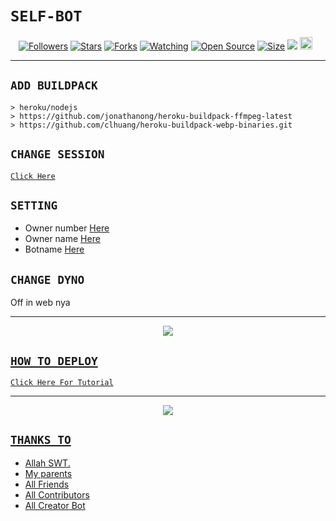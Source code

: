 # ```SELF-BOT```
<p align="center">
<a href="https://github.com/zeeoneofc/followers"><img title="Followers" src="https://img.shields.io/github/followers/zeeoneofc?color=red&style=flat-square"></a>
<a href="https://github.com/LihhXd/wa/stargazers/"><img title="Stars" src="https://img.shields.io/github/stars/LihhXd/wa?color=blue&style=flat-square"></a>
<a href="https://github.com/LihhXd/wa/network/members"><img title="Forks" src="https://img.shields.io/github/forks/LihhXd/wa?color=red&style=flat-square"></a>
<a href="https://github.com/LihhXd/wa/watchers"><img title="Watching" src="https://img.shields.io/github/watchers/LihhXd/wa?label=Watchers&color=blue&style=flat-square"></a>
<a href="https://github.com/LihhXd/wa"><img title="Open Source" src="https://badges.frapsoft.com/os/v2/open-source.svg?v=103"></a>
<a href="https://github.com/LihhXd/wa/"><img title="Size" src="https://img.shields.io/github/repo-size/LihhXd/wa?style=flat-square&color=green"></a>
<a href="https://hits.seeyoufarm.com"><img src="https://hits.seeyoufarm.com/api/count/incr/badge.svg?url=https%3A%2F%2Fgithub.com%2Fzeeoneofc%2FAlphab0t11&count_bg=%2379C83D&title_bg=%23555555&icon=probot.svg&icon_color=%2300FF6D&title=hits&edge_flat=false"/></a>
<a href="https://github.com/zeeoneofc/Alphab0t10/graphs/commit-activity"><img height="20" src="https://img.shields.io/badge/Maintained%3F-yes-green.svg"></a>&nbsp;&nbsp;
</p>
<p align='center'>
    </p>

-------

## `ADD BUILDPACK`

```
> heroku/nodejs
> https://github.com/jonathanong/heroku-buildpack-ffmpeg-latest
> https://github.com/clhuang/heroku-buildpack-webp-binaries.git
```

## `CHANGE SESSION`

[`Click Here`](https://github.com/LihhXd/wa/blob/master/session.json#L1)

## `SETTING`

- Owner number [Here](https://github.com/LihhXd/wa/blob/master/settings.json#L1)
- Owner name [Here](https://github.com/LihhXd/wa/blob/master/settings.json#L1)
- Botname [Here](https://github.com/LihhXd/wa/blob/master/settings.json#L1)

## `CHANGE DYNO`

Off in web nya

----------

<p align="center">
  <a href="https://youtu.be/_CP2_1Yqauo"><img src="https://a.top4top.io/p_20888ybra1.jpg" />
</p>

## ```HOW TO DEPLOY```

[`Click Here For Tutorial`](https://youtu.be/5HgB__wARjM)<br>

----------

<p align="center">
  <a href="https://youtu.be/_CP2_1Yqauo"><img src="https://a.top4top.io/p_2081imvxm1.jpg" />
</p>


## `THANKS TO`

- Allah SWT.
- My parents
- All Friends
- All Contributors
- All Creator Bot
